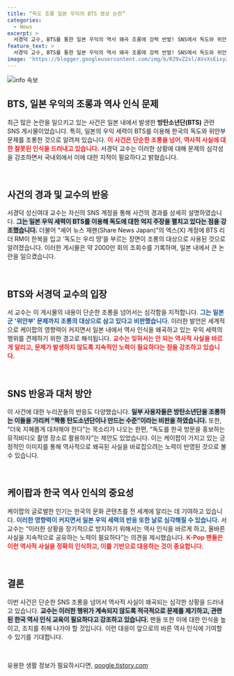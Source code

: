 ```yaml
---
title: “독도 조롱 일본 우익의 BTS 영상 논란”
categories:
  - News
excerpt: >
  서경덕 교수, BTS를 통한 일본 우익의 역사 왜곡 조롱에 강력 반발! SNS에서 독도와 위안부 문제에 대한 잘못된 인식을 지적하며 지속적인 경각심을 촉구하고 나섰다.
feature_text: >
  서경덕 교수, BTS를 통한 일본 우익의 역사 왜곡 조롱에 강력 반발! SNS에서 독도와 위안부 문제에 대한 잘못된 인식을 지적하며 지속적인 경각심을 촉구하고 나섰다.
image: 'https://blogger.googleusercontent.com/img/b/R29vZ2xl/AVvXsEixyZcFfHzMRdzZMjFBmAUKJYCLCGyLL1o632UiGVXcaFdKo_bkvkuCioo0uUKlGfBVcT3P84aROyZIXSBEx3Aw5nCQ3pTgDom1WDC4m8eifvWiAmWEEVb4x6G_l8C0QH225ldMjyaFvpxGEBGNO37VmDTDMHGhJPq73UglMfDca1-0aw/s1600/blogspot.png'
---
```


<p><img src="https://blogger.googleusercontent.com/img/b/R29vZ2xl/AVvXsEixyZcFfHzMRdzZMjFBmAUKJYCLCGyLL1o632UiGVXcaFdKo_bkvkuCioo0uUKlGfBVcT3P84aROyZIXSBEx3Aw5nCQ3pTgDom1WDC4m8eifvWiAmWEEVb4x6G_l8C0QH225ldMjyaFvpxGEBGNO37VmDTDMHGhJPq73UglMfDca1-0aw/s1600/blogspot.png" alt="info 속보" /></p>

<h2 data-ke-size="size26">BTS, 일본 우익의 조롱과 역사 인식 문제</h2>

<p data-ke-size="size16">최근 많은 논란을 일으키고 있는 사건은 일본 내에서 발생한 <b>방탄소년단(BTS)</b> 관련 SNS 게시물이었습니다. 특히, 일본의 우익 세력이 BTS를 이용해 한국의 독도와 위안부 문제를 조롱한 것으로 알려져 있습니다. <b><span style="color: #ee2323;">이 사건은 단순한 조롱을 넘어, 역사적 사실에 대한 잘못된 인식을 드러내고 있습니다.</span></b> 서경덕 교수는 이러한 상황에 대해 문제의 심각성을 강조하면서 국내외에서 이에 대한 지적이 필요하다고 밝혔습니다.</p>

<p data-ke-size="size16">&nbsp;</p>

<h2 data-ke-size="size26">사건의 경과 및 교수의 반응</h2>

<p data-ke-size="size16">서경덕 성신여대 교수는 자신의 SNS 계정을 통해 사건의 경과를 상세히 설명하였습니다. <b><span style="background-color: #21538527;">그는 일본 우익 세력이 BTS를 이용해 독도에 대한 억지 주장을 펼치고 있다는 점을 강조했습니다.</span></b> 더불어 “셰어 뉴스 재팬(Share News Japan)”의 엑스(X) 계정에 BTS 리더 RM이 한복을 입고 ‘독도는 우리 땅’을 부르는 장면이 조롱의 대상으로 사용된 것으로 알려졌습니다. 이러한 게시물은 약 2000만 회의 조회수를 기록하며, 일본 내에서 큰 논란을 일으켰습니다.</p>

<p data-ke-size="size16">&nbsp;</p>

<h2 data-ke-size="size26">BTS와 서경덕 교수의 입장</h2>

<p data-ke-size="size16">서 교수는 이 게시물의 내용이 단순한 조롱을 넘어서는 심각함을 지적합니다. <b><span style="color: #1a5490;">그는 일본군 '위안부' 문제까지 조롱의 대상으로 삼고 있다고 비판했습니다.</span></b> 이러한 발언은 세계적으로 케이팝의 영향력이 커지면서 일본 내에서 역사 인식을 왜곡하고 있는 우익 세력의 행위를 견제하기 위한 경고로 해석됩니다. <b><span style="color: #ee2323;">교수는 잊혀서는 안 되는 역사적 사실을 바르게 알리고, 문제가 발생하지 않도록 지속적인 노력이 필요하다는 점을 강조하고 있습니다.</span></b></p>

<p data-ke-size="size16">&nbsp;</p>

<h2 data-ke-size="size26">SNS 반응과 대처 방안</h2>

<p data-ke-size="size16">이 사건에 대한 누리꾼들의 반응도 다양했습니다. <b><span style="background-color: #21538527;">일부 사용자들은 방탄소년단을 조롱하는 이들을 가리켜 “짝퉁 탄도소년단이나 만드는 수준”이라는 비판을 하였습니다.</span></b> 또한, “더욱 지혜롭게 대처해야 한다”는 목소리가 나오는 한편, “독도를 한국 방문을 홍보하는 뮤직비디오 촬영 장소로 활용하자”는 제안도 있었습니다. 이는 케이팝이 가지고 있는 긍정적인 이미지를 통해 역사적으로 왜곡된 사실을 바로잡으려는 노력이 반영된 것으로 볼 수 있습니다.</p>

<p data-ke-size="size16">&nbsp;</p>

<h2 data-ke-size="size26">케이팝과 한국 역사 인식의 중요성</h2>

<p data-ke-size="size16">케이팝의 글로벌한 인기는 한국의 문화 콘텐츠를 전 세계에 알리는 데 기여하고 있습니다. <b><span style="color: #1a5490;">이러한 영향력이 커지면서 일본 우익 세력의 반응 또한 날로 심각해질 수 있습니다.</span></b> 서 교수는 “이러한 상황을 장기적으로 방지하기 위해서는 역사 인식을 바르게 하고, 올바른 사실을 지속적으로 공유하는 노력이 필요하다”는 의견을 제시했습니다. <b><span style="color: #ee2323;">K-Pop 팬들은 이런 역사적 사실을 정확히 인식하고, 이를 기반으로 대응하는 것이 중요합니다.</span></b></p>

<p data-ke-size="size16">&nbsp;</p>

<h2 data-ke-size="size26">결론</h2>

<p data-ke-size="size16">이번 사건은 단순한 SNS 조롱을 넘어서 역사적 사실이 왜곡되는 심각한 상황을 드러내고 있습니다. <b><span style="background-color: #21538527;">교수는 이러한 행위가 계속되지 않도록 적극적으로 문제를 제기하고, 관련된 한국 역사 인식 교육이 필요하다고 강조하고 있습니다.</span></b> 팬들 또한 이에 대한 인식을 높이고, 조치를 취해 나가야 할 것입니다. 이런 대응이 앞으로의 바른 역사 인식에 기여할 수 있기를 기대합니다.</p>

<p data-ke-size="size16">&nbsp;</p>
유용한 생활 정보가 필요하시다면, <a href="https://qoogle.tistory.com" rel="dofollow">qoogle.tistory.com</a>


